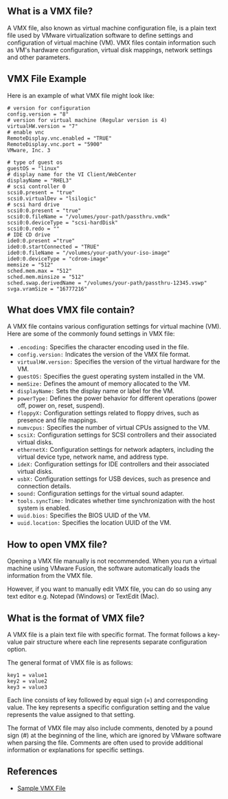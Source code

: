 ## What is a VMX file?

A VMX file, also known as virtual machine configuration file, is a plain text file used by VMware virtualization software to define settings and configuration of virtual machine (VM). VMX files contain information such as VM's hardware configuration, virtual disk mappings, network settings and other parameters.

## VMX File Example

Here is an example of what VMX file might look like:

```
# version for configuration
config.version = "8"
# version for virtual machine (Regular version is 4)
virtualHW.version = "7"
# enable vnc
RemoteDisplay.vnc.enabled = "TRUE"
RemoteDisplay.vnc.port = "5900"
VMware, Inc. 3

# type of guest os
guestOS = "linux"
# display name for the VI Client/WebCenter
displayName = "RHEL3"
# scsi controller 0
scsi0.present = "true"
scsi0.virtualDev = "lsilogic"
# scsi hard drive
scsi0:0.present = "true"
scsi0:0.fileName = "/volumes/your-path/passthru.vmdk"
scsi0:0.deviceType = "scsi-hardDisk"
scsi0:0.redo = ""
# IDE CD drive
ide0:0.present ="true"
ide0:0.startConnected = "TRUE"
ide0:0.fileName = "/volumes/your-path/your-iso-image"
ide0:0.deviceType = "cdrom-image"
memsize = "512"
sched.mem.max = "512"
sched.mem.minsize = "512"
sched.swap.derivedName = "/volumes/your-path/passthru-12345.vswp"
svga.vramSize = "16777216"
```

## What does VMX file contain?

A VMX file contains various configuration settings for virtual machine (VM). Here are some of the commonly found settings in VMX file:

- `.encoding:` Specifies the character encoding used in the file.
- `config.version:` Indicates the version of the VMX file format.
- `virtualHW.version:` Specifies the version of the virtual hardware for the VM.
- `guestOS:` Specifies the guest operating system installed in the VM.
- `memSize:` Defines the amount of memory allocated to the VM.
- `displayName:` Sets the display name or label for the VM.
- `powerType:` Defines the power behavior for different operations (power off, power on, reset, suspend).
- `floppyX:` Configuration settings related to floppy drives, such as presence and file mappings.
- `numvcpus:` Specifies the number of virtual CPUs assigned to the VM.
- `scsiX:` Configuration settings for SCSI controllers and their associated virtual disks.
- `ethernetX:` Configuration settings for network adapters, including the virtual device type, network name, and address type.
- `ideX:` Configuration settings for IDE controllers and their associated virtual disks.
- `usbX:` Configuration settings for USB devices, such as presence and connection details.
- `sound:` Configuration settings for the virtual sound adapter.
- `tools.syncTime:` Indicates whether time synchronization with the host system is enabled.
- `uuid.bios:` Specifies the BIOS UUID of the VM.
- `uuid.location:` Specifies the location UUID of the VM.

## How to open VMX file?

Opening a VMX file manually is not recommended. When you run a virtual machine using VMware Fusion, the software automatically loads the information from the VMX file.

However, if you want to manually edit VMX file, you can do so using any text editor e.g. Notepad (Windows) or TextEdit (Mac).

## What is the format of VMX file?

A VMX file is a plain text file with specific format. The format follows a key-value pair structure where each line represents separate configuration option.

The general format of VMX file is as follows:

```
key1 = value1
key2 = value2
key3 = value3
```

Each line consists of key followed by equal sign (=) and corresponding value. The key represents a specific configuration setting and the value represents the value assigned to that setting.

The format of VMX file may also include comments, denoted by a pound sign (#) at the beginning of the line, which are ignored by VMware software when parsing the file. Comments are often used to provide additional information or explanations for specific settings.

## References
* [Sample VMX File](https://www.vmware.com/pdf/vsp_4_vmdirectpath_host.pdf)



